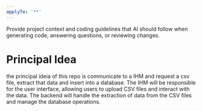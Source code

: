 ```yaml
---
applyTo: '**'
---
```

Provide project context and coding guidelines that AI should follow when generating code, answering questions, or reviewing changes.

# Principal Idea
the principal ideia of this repo is communicate to a IHM and request a csv file, extract that data and insert into a database. 
The IHM will be responsible for the user interface, allowing users to upload CSV files and interact with the data. The backend will handle the extraction of data from the CSV files and manage the database operations.
